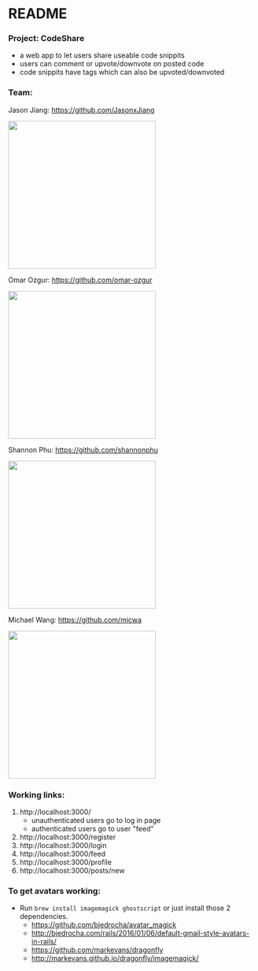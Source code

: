 # README

### Project: CodeShare
* a web app to let users share useable code snippits
* users can comment or upvote/downvote on posted code
* code snippits have tags which can also be upvoted/downvoted

### Team:

Jason Jiang: https://github.com/JasonxJiang

<img src="https://scontent-lax3-1.xx.fbcdn.net/v/t1.0-1/c0.53.320.320/p320x320/11665534_924690630921907_1904117300988791863_n.jpg?oh=6e03f78fdf374f85b72d428022e8f184&oe=5865AE61" height="300" width="300" /><br />

Omar Ozgur: https://github.com/omar-ozgur

<img src="https://scontent-lax3-1.xx.fbcdn.net/v/t1.0-1/c39.0.320.320/p320x320/10403541_10202965239184233_3036967275157662274_n.jpg?oh=ac1193cec777c52b174196d147eeb464&oe=58955C62" height="300" width="300" /><br />

Shannon Phu: https://github.com/shannonphu

<img src="https://scontent-lax3-1.xx.fbcdn.net/v/t1.0-1/c0.16.320.320/p320x320/12512405_1094402870580346_8626640546149480728_n.jpg?oh=a4357665d5d01db576b7588774d0470a&oe=585FE49D" height="300" width="300" /><br />

Michael Wang: https://github.com/micwa

<img src="https://linux.ucla.edu/files/officer_profiles/MichaelWang.jpg" height="300" width="300" /><br />

### Working links:
1. http://localhost:3000/
	* unauthenticated users go to log in page
	* authenticated users go to user "feed"
2. http://localhost:3000/register
3. http://localhost:3000/login
4. http://localhost:3000/feed
5. http://localhost:3000/profile
6. http://localhost:3000/posts/new

### To get avatars working:
* Run `brew install imagemagick ghostscript` or just install those 2 dependencies.
	* https://github.com/bjedrocha/avatar_magick
	* http://bjedrocha.com/rails/2016/01/06/default-gmail-style-avatars-in-rails/
	* https://github.com/markevans/dragonfly
	* http://markevans.github.io/dragonfly/imagemagick/
